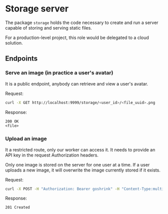 # Storage server

The package `storage` holds the code necessary to create and run a server capable of storing and serving static files.

For a production-level project, this role would be delegated to a cloud solution.

## Endpoints

### Serve an image (in practice a user's avatar)

It is a public endpoint, anybody can retrieve and view a user's avatar.

Request:

```sh
curl -X GET http://localhost:9999/storage/<user_id>/<file_uuid>.png
```

Response:

```txt
200 OK
<file>
```

### Upload an image

It a restricted route, only our worker can access it. It needs to provide an API key in the request Authorization headers.

Only one image is stored on the server for one user at a time. If a user uploads a new image, it will overwrite the image currently stored if it exists.

Request:

```sh
curl -X POST -H "Authorization: Bearer goshrink" -H "Content-Type:multipart/form-data" -F "upload=@fixtures/sample.png" http://localhost:9998/storage/avatar
```

Response:

```txt
201 Created
```
